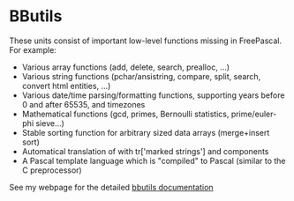 BButils
=============
 
These units consist of important low-level functions missing in FreePascal. For example:

*    Various array functions (add, delete, search, prealloc, ...)
*    Various string functions (pchar/ansistring, compare, split, search, convert html entities, ...)
*    Various date/time parsing/formatting functions, supporting years before 0 and after 65535, and timezones
*    Mathematical functions (gcd, primes, Bernoulli statistics, prime/euler-phi sieve...)
*    Stable sorting function for arbitrary sized data arrays (merge+insert sort)
*    Automatical translation of with tr['marked strings'] and components
*    A Pascal template language which is "compiled" to Pascal (similar to the C preprocessor)


 
See my webpage for the detailed [bbutils documentation](http://www.benibela.de/sources_en.html#bbutils)

